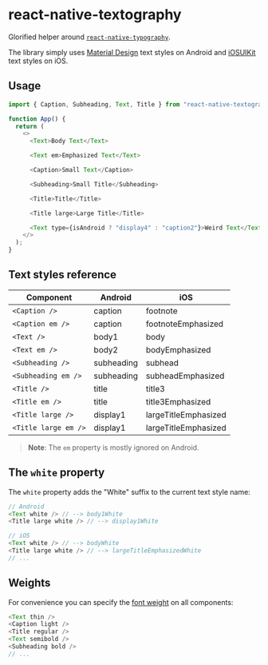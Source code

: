 # react-native-textography

Glorified helper around [`react-native-typography`](https://github.com/hectahertz/react-native-typography).

The library simply uses [Material Design](https://github.com/hectahertz/react-native-typography#material-design) text styles on Android and [iOSUIKit](https://github.com/hectahertz/react-native-typography#iosuikit) text styles on iOS.

## Usage

```js
import { Caption, Subheading, Text, Title } from "react-native-textography";

function App() {
  return (
    <>
      <Text>Body Text</Text>

      <Text em>Emphasized Text</Text>

      <Caption>Small Text</Caption>

      <Subheading>Small Title</Subheading>

      <Title>Title</Title>

      <Title large>Large Title</Title>

      <Text type={isAndroid ? "display4" : "caption2"}>Weird Text</Text>
    </>
  );
}
```

## Text styles reference

| Component            | Android    | iOS                  |
| -------------------- | ---------- | -------------------- |
| `<Caption />`        | caption    | footnote             |
| `<Caption em />`     | caption    | footnoteEmphasized   |
| `<Text />`           | body1      | body                 |
| `<Text em />`        | body2      | bodyEmphasized       |
| `<Subheading />`     | subheading | subhead              |
| `<Subheading em />`  | subheading | subheadEmphasized    |
| `<Title />`          | title      | title3               |
| `<Title em />`       | title      | title3Emphasized     |
| `<Title large />`    | display1   | largeTitleEmphasized |
| `<Title large em />` | display1   | largeTitleEmphasized |

> **Note**: The `em` property is mostly ignored on Android.

## The `white` property

The `white` property adds the "White" suffix to the current text style name:

```js
// Android
<Text white /> // --> body1White
<Title large white /> // --> display1White

// iOS
<Text white /> // --> bodyWhite
<Title large white /> // --> largeTitleEmphasizedWhite
// ...
```

## Weights

For convenience you can specify the [font weight](https://github.com/hectahertz/react-native-typography#system-weights) on all components:

```js
<Text thin />
<Caption light />
<Title regular />
<Text semibold />
<Subheading bold />
// ...
```

